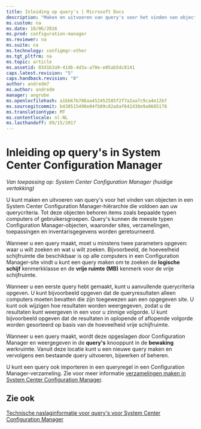 ```yaml
---
title: Inleiding op query's | Microsoft Docs
description: "Maken en uitvoeren van query's voor het vinden van objecten in een System Center Configuration Manager-hiërarchie die voldoen aan uw querycriteria."
ms.custom: na
ms.date: 10/06/2016
ms.prod: configuration-manager
ms.reviewer: na
ms.suite: na
ms.technology: configmgr-other
ms.tgt_pltfrm: na
ms.topic: article
ms.assetid: 03d1b3a9-41db-4d3a-a70e-e05ab5dc8141
caps.latest.revision: "5"
caps.handback.revision: "0"
author: andredm7
ms.author: andredm
manager: angrobe
ms.openlocfilehash: a1bb67b786aa452452585f2f7a2aa7c9ca4e12bf
ms.sourcegitcommit: b438515490e04fb09c82a8af642d38e9a0605178
ms.translationtype: MT
ms.contentlocale: nl-NL
ms.lasthandoff: 09/15/2017
---
```

# <a name="introduction-to-queries-in-system-center-configuration-manager"></a>Inleiding op query's in System Center Configuration Manager

*Van toepassing op: System Center Configuration Manager (huidige vertakking)*

U kunt maken en uitvoeren van query's voor het vinden van objecten in een System Center Configuration Manager-hiërarchie die voldoen aan uw querycriteria. Tot deze objecten behoren items zoals bepaalde typen computers of gebruikersgroepen. Query's kunnen de meeste typen Configuration Manager-objecten, waaronder sites, verzamelingen, toepassingen en inventarisgegevens worden geretourneerd.  

 Wanneer u een query maakt, moet u minstens twee parameters opgeven: waar u wilt zoeken en wat u wilt zoeken. Bijvoorbeeld, de hoeveelheid schijfruimte die beschikbaar is op alle computers in een Configuration Manager-site vindt u kunt een query maken om te zoeken de **logische schijf** kenmerkklasse en de **vrije ruimte (MB)** kenmerk voor de vrije schijfruimte.  

 Wanneer u een eerste query hebt gemaakt, kunt u aanvullende querycriteria opgeven. U kunt bijvoorbeeld opgeven dat de queryresultaten alleen computers moeten bevatten die zijn toegewezen aan een opgegeven site. U kunt ook wijzigen hoe resultaten worden weergegeven, zodat u de resultaten kunt weergeven in een voor u zinnige volgorde. U kunt bijvoorbeeld opgeven dat de resultaten in oplopende of aflopende volgorde worden gesorteerd op basis van de hoeveelheid vrije schijfruimte.  

 Wanneer u een query maakt, wordt deze opgeslagen door Configuration Manager en weergegeven in de **query's** knooppunt in de **bewaking** werkruimte. Vanuit deze locatie kunt u een nieuwe query maken en vervolgens een bestaande query uitvoeren, bijwerken of beheren.  

 U kunt een query ook importeren in een queryregel in een Configuration Manager-verzameling. Zie voor meer informatie [verzamelingen maken in System Center Configuration Manager](../../../core/clients/manage/collections/create-collections.md).  

## <a name="see-also"></a>Zie ook  
 [Technische naslaginformatie voor query's voor System Center Configuration Manager](../../../core/servers/manage/queries-technical-reference.md)
